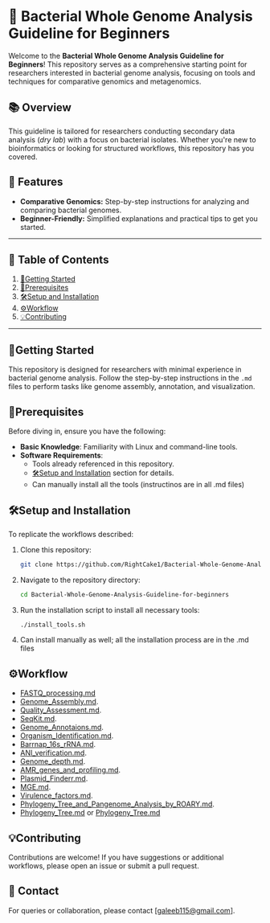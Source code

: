 # 🧬 Bacterial Whole Genome Analysis Guideline for Beginners

Welcome to the **Bacterial Whole Genome Analysis Guideline for Beginners**! This repository serves as a comprehensive starting point for researchers interested in bacterial genome analysis, focusing on tools and techniques for comparative genomics and metagenomics.

## 📚 Overview
This guideline is tailored for researchers conducting secondary data analysis (*dry lab*) with a focus on bacterial isolates. Whether you're new to bioinformatics or looking for structured workflows, this repository has you covered.

## 🎯 Features
- **Comparative Genomics:** Step-by-step instructions for analyzing and comparing bacterial genomes.
- **Beginner-Friendly:** Simplified explanations and practical tips to get you started.

---

## 📖 Table of Contents
1. [🏃Getting Started](#getting-started)
2. [📜Prerequisites](#prerequisites)
3. [🛠️Setup and Installation](#setup-and-installation)
4. [⚙️Workflow](#workflow)
5. [💡Contributing](#contributing)

---

## 🏃Getting Started
This repository is designed for researchers with minimal experience in bacterial genome analysis. Follow the step-by-step instructions in the `.md` files to perform tasks like genome assembly, annotation, and visualization.

## 📜Prerequisites
Before diving in, ensure you have the following:
- **Basic Knowledge**: Familiarity with Linux and command-line tools.
- **Software Requirements**:
  - Tools already referenced in this repository.
  - [🛠️Setup and Installation](#setup-and-installation) section for details.
  - Can manually install all the tools (instructinos are in all .md files)

## 🛠️Setup and Installation
To replicate the workflows described:
1. Clone this repository:
   ```bash
   git clone https://github.com/RightCake1/Bacterial-Whole-Genome-Analysis-Guideline-for-beginners.git
   ```
2. Navigate to the repository directory:
   ```bash
   cd Bacterial-Whole-Genome-Analysis-Guideline-for-beginners
   ```
3. Run the installation script to install all necessary tools:
   ```bash
   ./install_tools.sh
   ```
4. Can install manually as well; all the installation process are in the .md files

## ⚙️Workflow

- [FASTQ_processing.md](FASTQ_to_FASTA/FASTQ_processing.md)
- [Genome_Assembly.md](FASTQ_to_FASTA/0Genome_Assembly.md).
- [Quality_Assessment.md](FASTQ_to_FASTA/Quality_Assessment.md).
- [SeqKit.md](FASTQ_to_FASTA/SeqKit.md).
- [Genome_Annotaions.md](Annotations/Genome_Annotaions.md).
- [Organism_Identification.md](Identification/Organism_Identification.md).
- [Barrnap_16s_rRNA.md](Identification/Barrnap_16s_rRNA.md).
- [ANI_verification.md](Identification/ANI_verification.md).
- [Genome_depth.md](Annotations/Genome_depth.md).
- [AMR_genes_and_profiling.md](AMR_Virulence/AMR_genes_and_profiling.md).
- [Plasmid_Finderr.md](Mobile_genetic_elements/Plasmid_Finderr.md).
- [MGE.md](Mobile_genetic_elements/MGE.md).
- [Virulence_factors.md](AMR_Virulence/Virulence_factors.md).
- [Phylogeny_Tree_and_Pangenome_Analysis_by_ROARY.md](Pangenome_Phylogenetics/Phylogeny_Tree_and_Pangenome_Analysis_by_ROARY.md).
- [Phylogeny_Tree.md](Pangenome_Phylogenetics/Phylogeny_Tree_by_MEGA11.md) or [Phylogeny_Tree.md](Phylogeny_Tree_by_KBase.md)

## 💡Contributing
Contributions are welcome! If you have suggestions or additional workflows, please open an issue or submit a pull request.

## 📩 Contact
For queries or collaboration, please contact [galeeb115@gmail.com].


